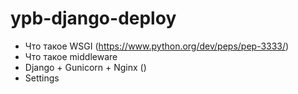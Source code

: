 # ypb-django-deploy

* Что такое WSGI (https://www.python.org/dev/peps/pep-3333/)
* Что такое middleware
* Django + Gunicorn + Nginx ()
* Settings
